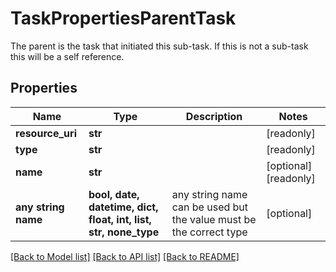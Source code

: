 # TaskPropertiesParentTask

The parent is the task that initiated this sub-task. If this is not a sub-task this will be a self reference.

## Properties
Name | Type | Description | Notes
------------ | ------------- | ------------- | -------------
**resource_uri** | **str** |  | [readonly] 
**type** | **str** |  | [readonly] 
**name** | **str** |  | [optional] [readonly] 
**any string name** | **bool, date, datetime, dict, float, int, list, str, none_type** | any string name can be used but the value must be the correct type | [optional]

[[Back to Model list]](../README.md#documentation-for-models) [[Back to API list]](../README.md#documentation-for-api-endpoints) [[Back to README]](../README.md)


